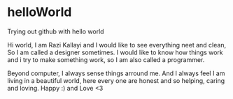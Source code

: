 # helloWorld
Trying out github with hello world

Hi world, 
  I am Razi Kallayi and I would like to see everything neet and clean, So I am called a designer sometimes. I would like to know how things work and i try to make something work, so I am also called a programmer. 
  
  Beyond computer, I always sense things arround me. And I always feel I am living in a beautiful world, here every one are honest and so helping, caring and loving. Happy :) and Love <3
